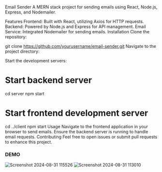 Email Sender
A MERN stack project for sending emails using React, Node.js, Express, and Nodemailer.

Features
Frontend: Built with React, utilizing Axios for HTTP requests.
Backend: Powered by Node.js and Express for API management.
Email Service: Integrated Nodemailer for sending emails.
Installation
Clone the repository:

git clone https://github.com/yourusername/email-sender.git
Navigate to the project directory:

Start the development servers:

# Start backend server
cd server
npm start

# Start frontend development server
cd ../client
npm start
Usage
Navigate to the frontend application in your browser to send emails.
Ensure the backend server is running to handle email requests.
Contributing
Feel free to open issues or submit pull requests to enhance this project.

### DEMO
![Screenshot 2024-08-31 115526](https://github.com/user-attachments/assets/9938b3f9-8570-40ba-8725-7b1208d31716)
![Screenshot 2024-08-31 113010](https://github.com/user-attachments/assets/96cf3069-1dda-4251-811f-a8c1b10d5552)
